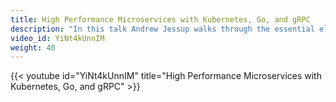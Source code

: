 ```yaml
---
title: High Performance Microservices with Kubernetes, Go, and gRPC
description: "In this talk Andrew Jessup walks through the essential elements of building a performant, secure and well factored micro-service in Go and how to deploy it to Google Container Engine.You'll also learn how to use Google Stackdriver to monitor, instrument, trace and even debug a production service in real time."
video_id: YiNt4kUnnIM
weight: 40
---
```


{{< youtube id="YiNt4kUnnIM" title="High Performance Microservices with Kubernetes, Go, and gRPC" >}}
